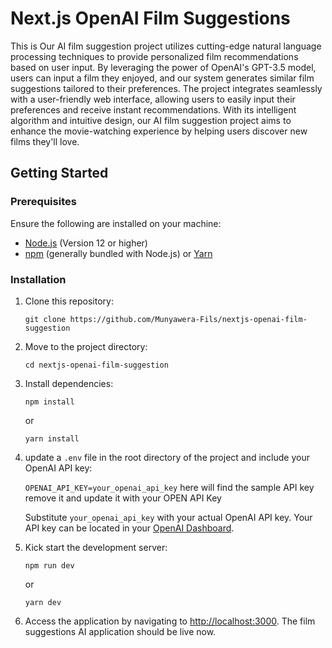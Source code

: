 # Next.js OpenAI Film Suggestions

This is Our AI film suggestion project utilizes cutting-edge natural language processing techniques to provide personalized film recommendations based on user input. By leveraging the power of OpenAI's GPT-3.5 model, users can input a film they enjoyed, and our system generates similar film suggestions tailored to their preferences. The project integrates seamlessly with a user-friendly web interface, allowing users to easily input their preferences and receive instant recommendations. With its intelligent algorithm and intuitive design, our AI film suggestion project aims to enhance the movie-watching experience by helping users discover new films they'll love.

## Getting Started

### Prerequisites

Ensure the following are installed on your machine:

-   [Node.js](https://nodejs.org/en/download/) (Version 12 or higher)
-   [npm](https://www.npmjs.com/get-npm) (generally bundled with Node.js) or [Yarn](https://yarnpkg.com/getting-started/install)

### Installation

1.  Clone this repository:

    `git clone https://github.com/Munyawera-Fils/nextjs-openai-film-suggestion`

2.  Move to the project directory:

    `cd nextjs-openai-film-suggestion`

3.  Install dependencies:

    `npm install`

    or

    `yarn install`

4.  update a `.env` file in the root directory of the project and include your OpenAI API key:

    `OPENAI_API_KEY=your_openai_api_key`    here will find the sample API key remove it and update it with your OPEN API Key

    Substitute `your_openai_api_key` with your actual OpenAI API key. Your API key can be located in your [OpenAI Dashboard](https://platform.openai.com/account/api-keys).

5.  Kick start the development server:

    `npm run dev`

    or

    `yarn dev`

6.  Access the application by navigating to [http://localhost:3000](http://localhost:3000/). The film suggestions AI  application should be live now.
